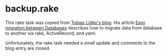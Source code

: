 backup.rake
===========

This rake task was copied from 
[Tobias Lütke's blog](http://blog.leetsoft.com/ "Too-biased"). His article [Easy migration between Databases](http://blog.leetsoft.com/2006/5/29/easy-migration-between-databases) describes how to migrate data from database to another via rake, ActiveRecord, and yaml.

Unfortunately, the rake task needed a small update and comments to the blog entry are closed.
